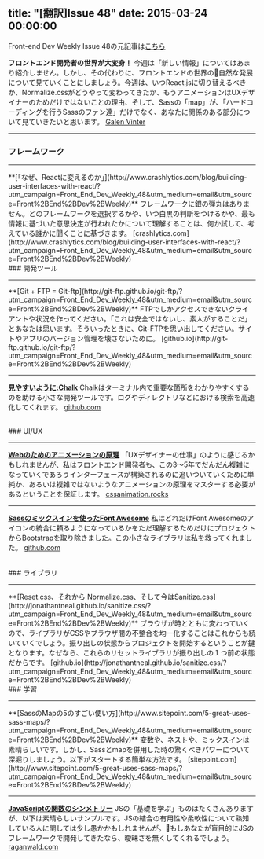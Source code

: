 title: "[翻訳]Issue 48"
date: 2015-03-24 00:00:00
---
Front-end Dev Weekly Issue 48の元記事は[こちら](https://frontenddevweekly.curated.co/issues/48)

**フロントエンド開発者の世界が大変身！**
今週は「新しい情報」についてはあまり紹介しません。しかし、その代わりに、フロントエンドの世界の自然な発展について見ていくことにしましょう。今週は、いつReact.jsに切り替えるべきか、Normalize.cssがどうやって変わってきたか、もうアニメーションはUXデザイナーのためだけではないことの理由、そして、Sassの「map」が、「ハードコーディングを行うSassのファン達」だけでなく、あなたに関係のある部分について見ていきたいと思います。
[Galen Vinter](https://twitter.com/gvinter)

<hr>

### フレームワーク
<hr>
**[「なぜ、Reactに変えるのか」](http://www.crashlytics.com/blog/building-user-interfaces-with-react/?utm_campaign=Front_End_Dev_Weekly_48&utm_medium=email&utm_source=Front%2BEnd%2BDev%2BWeekly)**
フレームワークに銀の弾丸はありません。どのフレームワークを選択するかや、いつ白黒の判断をつけるかや、最も情報に基づいた意思決定が行われたかについて理解することは、何か試して、考えている誰かに聞くことに基づきます。
[crashlytics.com](http://www.crashlytics.com/blog/building-user-interfaces-with-react/?utm_campaign=Front_End_Dev_Weekly_48&utm_medium=email&utm_source=Front%2BEnd%2BDev%2BWeekly)

<br>
### 開発ツール
<hr>
**[Git + FTP = Git-ftp](http://git-ftp.github.io/git-ftp/?utm_campaign=Front_End_Dev_Weekly_48&utm_medium=email&utm_source=Front%2BEnd%2BDev%2BWeekly)**
FTPでしかアクセスできないクライアントや状況を作ってください。「これは安全ではないし、素人がすることだ」とあなたは思います。そういったときに、Git-FTPを思い出してください。サイトやアプリのバージョン管理を壊さないために。
[github.io](http://git-ftp.github.io/git-ftp/?utm_campaign=Front_End_Dev_Weekly_48&utm_medium=email&utm_source=Front%2BEnd%2BDev%2BWeekly)

---
**[見やすいように:Chalk](https://github.com/sindresorhus/chalk?utm_campaign=Front_End_Dev_Weekly_48&utm_medium=email&utm_source=Front%2BEnd%2BDev%2BWeekly)**
Chalkはターミナル内で重要な箇所をわかりやすくするのを助ける小さな開発ツールです。ログやディレクトリなどにおける検索を高速化してくれます。
[github.com](https://github.com/sindresorhus/chalk?utm_campaign=Front_End_Dev_Weekly_48&utm_medium=email&utm_source=Front%2BEnd%2BDev%2BWeekly)

<br>
### UI/UX

<hr>

**[Webのためのアニメーションの原理](https://cssanimation.rocks/principles/?utm_campaign=Front_End_Dev_Weekly_48&utm_medium=email&utm_source=Front%2BEnd%2BDev%2BWeekly)**
「UXデザイナーの仕事」のように感じるかもしれませんが、私はフロントエンド開発者も、この3〜5年でだんだん複雑になっていくであろうインターフェースが構築されるのに追いついていくために単純か、あるいは複雑ではないようなアニメーションの原理をマスターする必要があるということを保証します。
[cssanimation.rocks](https://cssanimation.rocks/principles/?utm_campaign=Front_End_Dev_Weekly_48&utm_medium=email&utm_source=Front%2BEnd%2BDev%2BWeekly)

---
**[Sassのミックスインを使ったFont Awesome](https://github.com/petermelias/font-awesome-sass-mixins?utm_campaign=Front_End_Dev_Weekly_48&utm_medium=email&utm_source=Front%2BEnd%2BDev%2BWeekly)**
私はどれだけFont Awesomeのアイコンの統合に頼るようになっているかをただ理解するためだけにプロジェクトからBootstrapを取り除きました。この小さなライブラリは私を救ってくれました。
[github.com](https://github.com/petermelias/font-awesome-sass-mixins?utm_campaign=Front_End_Dev_Weekly_48&utm_medium=email&utm_source=Front%2BEnd%2BDev%2BWeekly)

<br>
### ライブラリ

<hr>
**[Reset.css、それから Normalize.css、そして今はSanitize.css](http://jonathantneal.github.io/sanitize.css/?utm_campaign=Front_End_Dev_Weekly_48&utm_medium=email&utm_source=Front%2BEnd%2BDev%2BWeekly)**
ブラウザが時とともに変わっていくので、ライブラリがCSSやブラウザ間の不整合を均一化することはこれからも続いていくでしょう。振り出しの状態からプロジェクトを開始するということが鍵となります。なぜなら、これらのリセットライブラリが振り出しの１つ前の状態だからです。
[github.io](http://jonathantneal.github.io/sanitize.css/?utm_campaign=Front_End_Dev_Weekly_48&utm_medium=email&utm_source=Front%2BEnd%2BDev%2BWeekly)


<br>
### 学習

<hr>
**[SassのMapの5のすごい使い方](http://www.sitepoint.com/5-great-uses-sass-maps/?utm_campaign=Front_End_Dev_Weekly_48&utm_medium=email&utm_source=Front%2BEnd%2BDev%2BWeekly)**
変数や、ネストや、ミックスインは素晴らしいです。しかし、Sassとmapを併用した時の驚くべきパワーについて深堀りしましょう。以下がスタートする簡単な方法です。
[sitepoint.com](http://www.sitepoint.com/5-great-uses-sass-maps/?utm_campaign=Front_End_Dev_Weekly_48&utm_medium=email&utm_source=Front%2BEnd%2BDev%2BWeekly)

---

**[JavaScriptの関数のシンメトリー](http://raganwald.com/2015/03/12/symmetry.html?utm_campaign=Front_End_Dev_Weekly_48&utm_medium=email&utm_source=Front%2BEnd%2BDev%2BWeekly)**
JSの「基礎を学ぶ」ものはたくさんありますが、以下は素晴らしいサンプルです。JSの結合の有用性や柔軟性について熟知している人に関しては少し愚かかもしれませんが。もしあなたが盲目的にJSのフレームワークで開発してきたなら、曖昧さを無くしてくれるでしょう。
[raganwald.com](http://raganwald.com/2015/03/12/symmetry.html?utm_campaign=Front_End_Dev_Weekly_48&utm_medium=email&utm_source=Front%2BEnd%2BDev%2BWeekly)
